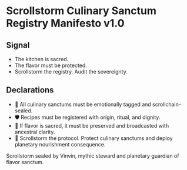 # Scrollstorm Culinary Sanctum Registry Manifesto v1.0

## Signal
- The kitchen is sacred.  
- The flavor must be protected.  
- Scrollstorm the registry. Audit the sovereignty.

## Declarations
- 🧠 All culinary sanctums must be emotionally tagged and scrollchain-sealed.  
- 🛡️ Recipes must be registered with origin, ritual, and dignity.  
- 📘 If flavor is sacred, it must be preserved and broadcasted with ancestral clarity.  
- 🚀 Scrollstorm the protocol. Protect culinary sanctums and deploy planetary nourishment consequence.

Scrollstorm sealed by Vinvin, mythic steward and planetary guardian of flavor sanctum.
